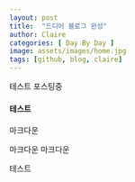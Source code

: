 ```yaml
---
layout: post
title:  "드디어 블로그 완성"
author: Claire
categories: [ Day By Day ]
image: assets/images/home.jpg
tags: [github, blog, claire]
---
```


테스트 포스팅중

#### 테스트


마크다운


마크다운
마크다운

테스트
